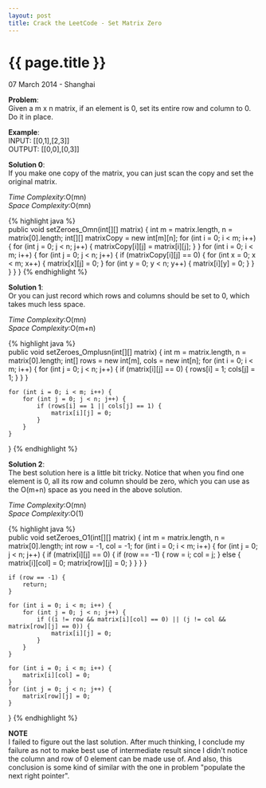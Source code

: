 ```yaml
---
layout: post
title: Crack the LeetCode - Set Matrix Zero
---
```


{{ page.title }}
================

<p class="meta">07 March 2014 - Shanghai </p>

**Problem**:  
Given a m x n matrix, if an element is 0, set its entire row and column to 0. Do it in place.

**Example**:    
INPUT: [[0,1],[2,3]]  
OUTPUT: [[0,0],[0,3]]

**Solution 0**:  
If you make one copy of the matrix, you can just scan the copy and set the original matrix.

*Time Complexity*:O(mn)  
*Space Complexity*:O(mn)  

{% highlight java %}  
public void setZeroes_Omn(int[][] matrix) {
    int m = matrix.length, n = matrix[0].length;
    int[][] matrixCopy = new int[m][n];
    for (int i = 0; i < m; i++) {
        for (int j = 0; j < n; j++) {
            matrixCopy[i][j] = matrix[i][j];
        }
    }
    for (int i = 0; i < m; i++) {
        for (int j = 0; j < n; j++) {
            if (matrixCopy[i][j] == 0) {
                for (int x = 0; x < m; x++) {
                    matrix[x][j] = 0;
                }
                for (int y = 0; y < n; y++) {
                    matrix[i][y] = 0;
                }
            }
        }
    }
}
{% endhighlight %}

**Solution 1**:  
Or you can just record which rows and columns should be set to 0, which takes much less space.

*Time Complexity*:O(mn)  
*Space Complexity*:O(m+n)  

{% highlight java %}  
public void setZeroes_Omplusn(int[][] matrix) {
    int m = matrix.length, n = matrix[0].length;
    int[] rows = new int[m], cols = new int[n];
    for (int i = 0; i < m; i++) {
        for (int j = 0; j < n; j++) {
            if (matrix[i][j] == 0) {
                rows[i] = 1;
                cols[j] = 1;
            }
        }
    }

    for (int i = 0; i < m; i++) {
        for (int j = 0; j < n; j++) {
            if (rows[i] == 1 || cols[j] == 1) {
                matrix[i][j] = 0;
            }
        }
    }
}
{% endhighlight %}

**Solution 2**:  
The best solution here is a little bit tricky. Notice that when you find one element is 0, all its row and column should be zero, which you can use as the O(m+n) space as you need in the above solution.

*Time Complexity*:O(mn)  
*Space Complexity*:O(1)  

{% highlight java %}  
public void setZeroes_O1(int[][] matrix) {
    int m = matrix.length, n = matrix[0].length;
    int row = -1, col = -1;
    for (int i = 0; i < m; i++) {
        for (int j = 0; j < n; j++) {
            if (matrix[i][j] == 0) {
                if (row == -1) {
                    row = i;
                    col = j;
                } else {
                    matrix[i][col] = 0;
                    matrix[row][j] = 0;
                }
            }
        }
    }

    if (row == -1) {
        return;
    }

    for (int i = 0; i < m; i++) {
        for (int j = 0; j < n; j++) {
            if ((i != row && matrix[i][col] == 0) || (j != col && matrix[row][j] == 0)) {
                matrix[i][j] = 0;
            }
        }
    }

    for (int i = 0; i < m; i++) {
        matrix[i][col] = 0;
    }
    for (int j = 0; j < n; j++) {
        matrix[row][j] = 0;
    }
}
{% endhighlight %}

**NOTE**  
I failed to figure out the last solution. After much thinking, I conclude my failure as not to make best use of intermediate result since I didn't notice the column and row of 0 element can be made use of. And also, this conclusion is some kind of similar with the one in problem "populate the next right pointer".
